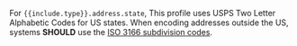 <!--format of include file
include parameters:
type (required): resource e.g., (e.g, Patient)
for example
{% raw %} {% include should-3166-subdivision-codes.md type="Patient" %} {% endraw %}
-->
<span class="bg-success" markdown="1">For `{{include.type}}.address.state`, This profile uses USPS Two Letter Alphabetic Codes for US states. When encoding addresses outside the US, systems **SHOULD** use the [ISO 3166 subdivision codes](https://www.iso.org/iso-3166-country-codes.html).</span><!-- new-content -->
